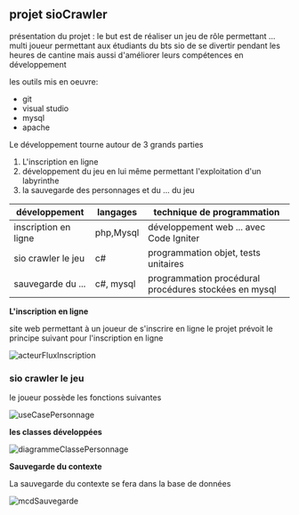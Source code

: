 ## projet sioCrawler ##

présentation du projet : le but est de réaliser un jeu de rôle permettant ... multi joueur permettant aux 
étudiants du bts sio de se divertir pendant les heures de cantine mais aussi d'améliorer leurs compétences en
développement 

les outils mis en oeuvre:

* git
* visual studio
* mysql
* apache

Le développement tourne autour de 3 grands parties

1. L'inscription en ligne
2. développement du jeu en lui même permettant l'exploitation d'un labyrinthe
3. la sauvegarde des personnages et du ... du jeu

|  **développement**  | **langages**|            **technique de programmation**           |
|---------------------|-------------|-----------------------------------------------------|
|inscription en ligne |php,Mysql    |développement web ... avec Code Igniter              |
|sio crawler le jeu   |c#           |programmation objet, tests unitaires                 |
|sauvegarde du ...    |c#, mysql    |programmation procédural procédures stockées en mysql|

**L'inscription en ligne**

site web permettant à un joueur de s'inscrire en ligne le projet prévoit le principe suivant pour l'inscription en ligne

![acteurFluxInscription](P:\imagesTpGit\acteurFluxInscription.PNG)

### **sio crawler le jeu** ###

le joueur possède les fonctions suivantes

![useCasePersonnage](P:\imagesTpGit\useCasePersonnage.PNG)

**les classes développées**

![diagrammeClassePersonnage](P:\imagesTpGit\diagrammeClassePersonnage.PNG)

**Sauvegarde du contexte**

La sauvegarde du contexte se fera dans la base de données

![mcdSauvegarde](P:\imagesTpGit\mcdSauvegarde.PNG)

